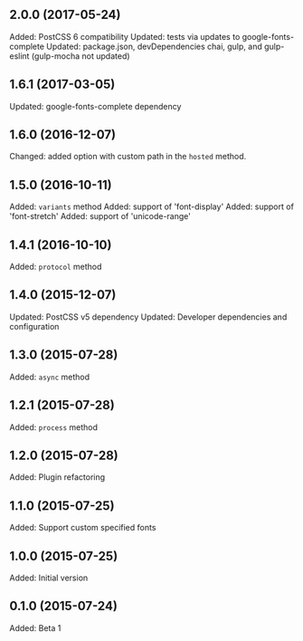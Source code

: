 ## 2.0.0 (2017-05-24)

Added: PostCSS 6 compatibility
Updated: tests via updates to google-fonts-complete
Updated: package.json, devDependencies chai, gulp, and gulp-eslint
         (gulp-mocha not updated)

## 1.6.1 (2017-03-05)

Updated: google-fonts-complete dependency

## 1.6.0 (2016-12-07)

Changed: added option with custom path in the `hosted` method.

## 1.5.0 (2016-10-11)

Added: `variants` method
Added: support of 'font-display'
Added: support of 'font-stretch'
Added: support of 'unicode-range'

## 1.4.1 (2016-10-10)

Added: `protocol` method

## 1.4.0 (2015-12-07)

Updated: PostCSS v5 dependency
Updated: Developer dependencies and configuration

## 1.3.0 (2015-07-28)

Added: `async` method

## 1.2.1 (2015-07-28)

Added: `process` method

## 1.2.0 (2015-07-28)

Added: Plugin refactoring

## 1.1.0 (2015-07-25)

Added: Support custom specified fonts

## 1.0.0 (2015-07-25)

Added: Initial version

## 0.1.0 (2015-07-24)

Added: Beta 1

